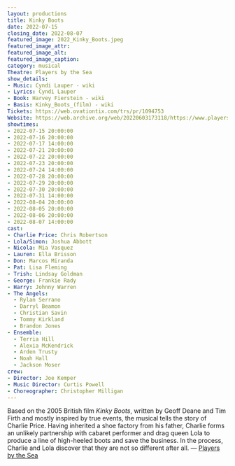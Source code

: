 ```yaml
---
layout: productions
title: Kinky Boots
date: 2022-07-15
closing_date: 2022-08-07
featured_image: 2022_Kinky_Boots.jpeg
featured_image_attr:
featured_image_alt:
featured_image_caption:
category: musical
Theatre: Players by the Sea
show_details:
- Music: Cyndi Lauper - wiki
- Lyrics: Cyndi Lauper
- Book: Harvey Fierstein - wiki
- Basis: Kinky_Boots_(film) - wiki
Tickets: https://web.ovationtix.com/trs/pr/1094753
Website: https://web.archive.org/web/20220603173118/https://www.playersbythesea.org/dancenation
showtimes:
- 2022-07-15 20:00:00
- 2022-07-16 20:00:00
- 2022-07-17 14:00:00
- 2022-07-21 20:00:00
- 2022-07-22 20:00:00
- 2022-07-23 20:00:00
- 2022-07-24 14:00:00
- 2022-07-28 20:00:00
- 2022-07-29 20:00:00
- 2022-07-30 20:00:00
- 2022-07-31 14:00:00
- 2022-08-04 20:00:00
- 2022-08-05 20:00:00
- 2022-08-06 20:00:00
- 2022-08-07 14:00:00
cast:
- Charlie Price: Chris Robertson
- Lola/Simon: Joshua Abbott
- Nicola: Mia Vasquez
- Lauren: Ella Brisson
- Don: Marcos Miranda
- Pat: Lisa Fleming
- Trish: Lindsay Goldman
- George: Frankie Rady
- Harry: Johnny Warren
- The Angels:
  - Rylan Serrano
  - Darryl Beamon
  - Christian Savin
  - Tommy Kirkland
  - Brandon Jones
- Ensemble:
  - Terria Hill
  - Alexia McKendrick
  - Arden Trusty
  - Noah Hall
  - Jackson Moser
crew:
- Director: Joe Kemper
- Music Director: Curtis Powell
- Choreographer: Christopher Milligan
---
```

Based on the 2005 British film *Kinky Boots*, written by Geoff Deane and Tim Firth and mostly inspired by true events, the musical tells the story of Charlie Price. Having inherited a shoe factory from his father, Charlie forms an unlikely partnership with cabaret performer and drag queen Lola to produce a line of high-heeled boots and save the business. In the process, Charlie and Lola discover that they are not so different after all. — [Players by the Sea](https://web.archive.org/web/20220603173118/https://www.playersbythesea.org/dancenation)